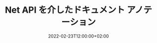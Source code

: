 ---
############################# Static ############################
layout: "product"
date: 2022-02-23T12:00:00+02:00
draft: false

product: "Annotation"
product_tag: "annotation"
platform: "Net"
platform_tag: "net"

############################# Head ############################
head_title: "ネットドキュメントアノテーションAPI | PDF Word Excel PPTX 画像の表示と注釈付け"
head_description: "ネットドキュメントアノテーションAPI。 PDF Word DOCX、Excel XLSX、PPTX、EML EMLX、VSS VSD、OTP、CAD、画像ファイル形式を表示、タグ付け、コメント、注釈を付けます。"

############################# Header ##########################
title: "Net API を介したドキュメント アノテーション"
description: "外部ソフトウェアをインストールせずに、PDF、HTML、MS Office、その他のドキュメント形式を表示および注釈を付ける機能を備えたネット アプリケーションを構築します。"
button:
    enable: true
    icon: "fas fa-arrow-down"
    label: "無料トライアルをダウンロード"
    link: "https://downloads.groupdocs.com/annotation/net"

############################# SubMenu #########################
submenu:
    enable: true
    
    left:
        img_alt: "GroupDocs.Annotation for Net"
        image: "https://www.groupdocs.cloud/templates/groupdocs/images/product-logos/groupdocs-annotation-net.png"
        product: "GroupDocs.Annotation"
        platform: "Net"

    middle:
        button:
            # button loop
            - link: "#features"
              text: "特徴"

            # button loop
            - link: "https://products.groupdocs.app/annotation"
              text: "ライブデモ"

            # button loop
            - link: "https://purchase.groupdocs.com/pricing/annotation/net"
              text: "価格設定"

    right:
        link_download: "https://downloads.groupdocs.com/annotation"
        link_learn: "https://docs.groupdocs.com/annotation/net/"
        link_buy: "https://purchase.groupdocs.com"

############################# Overview ############################
overview:
    enable: true
    content: |
      GroupDocs.Annotation Net API は、Android、MacOS、Linux、Windows などのさまざまなプラットフォームやオペレーティング システム上でドキュメント内の注釈を操作できるようにする製品です。 GroupDocs.Annotation は、多くの利点をもたらすシンプルな API を備えたライブラリを提供します。たとえば、データの機密性を維持する必要がある場合、ライブラリの操作に必要な電力量を選択する必要がある場合、または注釈を使用して作業を部分的に変更する必要がある場合、ライブラリは非常に便利です。軽量かつ柔軟。

      GroupDocs.Annotation for Net API を使用すると、テキスト、ポリライン、面、下線、点、透かし、矢印、楕円、テキスト置換、距離、テキスト フィールド、リソースの墨消しなど、さまざまなタイプの注釈を操作できます。また、ほとんどの機能をサポートしています。 PDF、HTML、Microsoft Office Word、Excel スプレッドシート、PowerPoint プレゼンテーション、Visio、Outlook 電子メール、画像、メタファイル、CAD 図面、その他さまざまな形式などの一般的なドキュメント形式。この API は、ドキュメント ページのサムネイルを取得する機能を提供し、PDF ファイルへの注釈のインポートと PDF ファイルからの注釈のエクスポートをサポートします。

      ライブラリを使用すると、ドキュメントの注釈の追加、編集、抽出、削除、ドキュメントの回転、サムネイル ソリューションの変更が可能ですが、これはすべての可能性の完全なリストではありません。また、サポートされているすべてのドキュメント形式内で要件に応じて注釈プロパティをカスタマイズするためのデータ オブジェクトの包括的なセットも提供します。

      GroupDocs.Annotation for Net API の操作は非常に簡単で、いくつかの基本的な手順だけで構成されます。最初にライセンスを設定し、次に操作したいファイルを選択し、ドキュメントの注釈を使用して何らかの操作 (削除/編集/抽出/削除) を行い、結果を保存する必要があります。詳細については、製品ドキュメントまたはサンプル セットを参照してください。
      
      GroupDocs.Annotation は定期的に更新され、顧客にサポートを提供します。いつでも私たちに質問したり、アイデアを送ったり、何か新しいものに対するニーズを教えてください。喜んで新しいバージョンに実装します。
    tabs:
      enable: true
      
      ## TAB ONE ##
      tab_one:
        description: |
          以下は、GroupDocs.Annotation for Net の概要です。
      
        right:
          enable: true
          icon: "fab fa-html5"
          title:  概要
          content: |
            * 注釈の追加
            * 注釈のエクスポート 
            * 注釈のインポート
            * 返信ベースのコメント
            * 注釈の互換性
      
      ## TAB TWO ##
      tab_two:
        description: |
          GroupDocs.Annotation for Net は、Microsoft Office、PDF、画像、その他多くの一般的な [ドキュメント ファイル形式](https://docs.groupdocs.com/annotation/Net/supported-document-formats/) をすべてサポートしています。

        left:
          enable: true
          table:
            # table loop
            - title: "Microsoft Office Formats"
              content: |
                * **Word**: [DOC](/annotation/net/doc/), [DOCX](/annotation/net/docx/), [DOCM](/annotation/net/docm/), [DOT](/annotation/net/dot/), [DOTX](/annotation/net/dotx/), [RTF](/annotation/net/rtf/)
                * **Excel**: [XLS](/annotation/net/xls/), [XLSX](/annotation/net/xlsx/), [XLSB](/annotation/net/xlsb/), [XLSM](/annotation/net/xlsm/)
                * **PowerPoint**: [PPT](/annotation/net/ppt/), [PPTX](/annotation/net/pptx/), [PPS](/annotation/net/pps/), [PPSX](/annotation/net/ppsx/), [POTM](/annotation/net/potm/), [POTX](/annotation/net/potx/), [PPSM](/annotation/net/ppsm/), [PPTM](/annotation/net/pptm/), [WMF](/annotation/net/wmf/), [EMF](/annotation/net/emf/)
                * **Outlook**: [EML](/annotation/net/eml/), [EMLX](/annotation/net/emlx/), [MSG](/annotation/net/msg/)
                * **Visio**: [VSS](/annotation/net/vss/), [VST](/annotation/net/vst/), [VSD](/annotation/net/vsd/), [VSDX](/annotation/net/vsdx/), [VSX](/annotation/net/vsx/)

        right:
          enable: true
          table:
            # table loop
            - title: "Other Formats"
              content: |
                * **Portable**: [PDF](/annotation/net/pdf/) (PDF/A-1a, PDF/A-1b, PDF/A-2a)
                * **OpenDocument**: [ODT](/annotation/net/odt/), [ODS](/annotation/net/ods/), [ODP](/annotation/net/odp/)
                * **Images**: [BMP](/annotation/net/bmp/), [JPG](/annotation/net/jpg/), [JPEG](/annotation/net/jpeg/), [TIFF](/annotation/net/tiff/), [TIF](/annotation/net/tif/), [PNG](/annotation/net/png/), [GIF](/annotation/net/gif/), [DCM](/annotation/net/dcm/), [DICOM](/annotation/net/dicom/)
                * **AutoCAD**: [DWG](/annotation/net/dwg/), [DXF](/annotation/net/dxf/), [CAD](/annotation/net/cad/)
                * **Other**: [HTM](/annotation/net/htm/), [HTML](/annotation/net/html/), [CSV](/annotation/net/csv/), [DJVU](/annotation/net/djvu/), [OTP](/annotation/net/otp/), [OTT](/annotation/net/ott/)

      ## TAB THREE ##
      tab_three:
        description: |
          GroupDocs.Annotation for Net は、次のオペレーティング システム、フレームワーク、パッケージ マネージャーをサポートしています。
        
        left:
          enable: true
          table:
            # table loop
            - icon: "fab fa-windows"
              title:  オペレーティングシステム
              content: |
                * Windows Desktop (x86 & x64)
                * Windows Server (x86 & x64)
                * Windows Azure
                * Linux
                * MacOS

            # table loop
            - icon: "fas fa-code"
              title:  サポートされているフレームワーク
              content: |
                * .NET Standard 2.0
                * .NET Framework 2.0 or higher
                * .NET Core 2.0 or higher
                * Mono Framework 1.2 or higher

        right:
          enable: true
          table:
            # table loop
            - icon: "fas fa-box"
              title:  パッケージマネージャー
              content: |
                * NuGet
            
            # table loop
            - icon: "fas fa-tools"
              title:  開発環境
              content: |
                * Microsoft Visual Studio
                * Xamarin.Android
                * Xamarin.IOS
                * Xamarin.Mac
                * MonoDevelop

############################# Features ############################
features:
    enable: true
    title: ネット機能の GroupDocs.Annotation

    feature:
      # feature loop
      - icon: "fas fa-copy"
        link: "https://docs.groupdocs.com/annotation/net/basic-usage/"
        content: 注釈と返信の追加、編集、削除

      # feature loop
      - icon: "fas fa-eye"
        link: "https://docs.groupdocs.com/annotation/net/export-annotations/"
        content: 注釈をドキュメントにエクスポート

      # feature loop
      - icon: "fas fa-bolt"
        link: "https://docs.groupdocs.com/annotation/net/evaluation-limitations-and-licensing-of-groupdocs-annotation/"
        content: 従量制ライセンス – API の使用量に応じて支払うことで請求を制御
      
      # feature loop
      - icon: "fas fa-code"
        link: "https://docs.groupdocs.com/annotation/net/extract-annotations-from-document/"
        content: ドキュメントのすべての注釈をフェッチするための単一関数呼び出し

      # feature loop
      - icon: "fas fa-cloud"
        link: "https://docs.groupdocs.com/annotation/net/add-point-annotation/"
        content: ポイント注釈に値を割り当てるか、既存のポイント値を移動する

      # feature loop
      - icon: "fas fa-remove-format"
        link: "https://docs.groupdocs.com/annotation/net/add-link-annotation/"
        content: PDF、Word、PowerPoint スライドにリンク注釈を追加

      # feature loop
      - icon: "fas fa-comment-slash"
        link: "https://docs.groupdocs.com/annotation/net/basic-usage/"
        content: 注釈の背景色を設定する、またはドキュメントからすべての注釈を削除する

      # feature loop
      - icon: "fas fa-border-all"
        link: "https://docs.groupdocs.com/annotation/net/generate-document-pages-preview/"
        content: PDF ファイルに正確に注釈を付ける – PDF ドキュメントの画像表現を取得し、ページ プレビューをキャッシュ

      # feature loop
      - icon: "fas fa-wrench"
        link: "https://docs.groupdocs.com/annotation/net/import-annotations/"
        content: ドキュメントの画像表現内のテキスト注釈のテキスト座標を取得する

      # feature loop
      - icon: "fas fa-columns"
        link: "https://docs.groupdocs.com/annotation/net/add-area-annotation/"
        content: ユーザーコメントをエリア注釈にリンクし、ネストされたコメントをサポート

      # feature loop
      - icon: "fas fa-file-word"
        link: "https://docs.groupdocs.com/annotation/net/add-arrow-annotation/"
        content: 特定のコンテンツを指すために矢印注釈を使用する

      # feature loop
      - icon: "fas fa-envelope"
        link: "https://docs.groupdocs.com/annotation/net/add-distance-annotation/"
        content: 距離注釈を使用してオブジェクト間の距離を表す線を描画する

      # feature loop
      - icon: "fas fa-print"
        link: "https://docs.groupdocs.com/annotation/net/add-point-annotation/"
        content: クリックするとコメントを追加するウィンドウが開くポイントベースの注釈

      # feature loop
      - icon: "fas fa-file-archive"
        link: "https://docs.groupdocs.com/annotation/net/add-polyline-annotation/"
        content: ポリライン注釈として作成された線分の接続シーケンスの作成

      # feature loop
      - icon: "fas fa-lock"
        link: "https://docs.groupdocs.com/annotation/net/add-ellipse-annotation/"
        content: 直線セグメント、円弧セグメント、または両方の組み合わせを作成します。

      # feature loop
      - icon: "fas fa-file-code"
        link: "https://docs.groupdocs.com/annotation/net/add-area-annotation/"
        content: 墨消しが提案されている文書領域にマークを付ける
      
      # feature loop
      - icon: "fas fa-fill-drip"
        link: "https://docs.groupdocs.com/annotation/net/add-image-annotation/"
        content: PDF、図、Word、Excel、プレゼンテーション、画像に画像注釈を追加

      # feature loop
      - icon: "fas fa-file-excel"
        link: "https://docs.groupdocs.com/annotation/net/add-annotation-to-the-document/"
        content: テキストフィールドとテキストベースのスタンプまたは透かしをドキュメントに追加

      # feature loop
      - icon: "fas fa-heading"
        link: "https://docs.groupdocs.com/annotation/net/add-annotation-to-the-document/"
        content: 文書内の特定のテキストに取り消し線、下線を引く、または置換する

      # feature loop
      - icon: "fas fa-project-diagram"
        link: "https://docs.groupdocs.com/annotation/net/update-annotations/"
        content: 新しい高さと幅のパラメータを割り当てて注釈のサイズを変更する

      # feature loop
      - icon: "fas fa-cube"
        link: "https://docs.groupdocs.com/annotation/net/generate-document-pages-preview/"
        content: ドキュメントページのサムネイルを取得します。画像や図の注釈付きのさまざまなドキュメントを管理

      # feature loop
      - icon: "fab fa-uncharted"
        link: "https://docs.groupdocs.com/annotation/net/export-annotations/"
        content: 注釈を複数ページの TIFF ファイルにエクスポートして操作する
  
      # feature loop
      - icon: "fab fa-uncharted"
        link: "https://docs.groupdocs.com/annotation/net/add-watermark-annotation/"
        content: 透かし注釈の垂直方向と水平方向の配置を調整する
  
      # feature loop
      - icon: "fab fa-uncharted"
        link: "https://docs.groupdocs.com/annotation/net/add-text-field-annotation/"
        content: テキストフィールドにテキストの水平方向の配置を追加

      # feature loop
      - icon: "fab fa-uncharted"
        link: "https://docs.groupdocs.com/annotation/net/document-text-info/"
        content: ドキュメントのテキスト行に関する情報を取得します (テキスト、幅、高さ、インデント)。

    more_feature:
      # more_feature_loop
      - title: 複数のタイプの注釈のサポート
        content: |
          GroupDocs.Annotation for .NET を使用すると、さまざまな種類の注釈を操作できます。これにより、タスクでチームと共同作業する際のコミュニケーションが自由になり、容易になります。エリア注釈 (領域を四角形としてマークし、そこにメモを追加します)、ポイント注釈 (文書内の任意の位置にコメントを貼り付けます)、テキスト注釈 (選択したテキストにコメントを追加します)、取り消し線/下線注釈 (段落に適用)、ポリライン注釈 (図形とフリーハンドの線を描画)、矢印注釈 (コメントが添付された矢印ポインタ)、楕円注釈 (楕円の内側にテキストを表示)、距離注釈 (オブジェクト間の距離を表す線を描画)、リンク注釈 (サポートされているドキュメント形式に Web リンクを追加)、および透かし注釈 (テキスト スタンプまたは透かしをドキュメントに追加できます)。

          ```cs
          // Initialize list of AnnotationInfo
          List<AnnotationInfo> annotations = new List<AnnotationInfo>();
          // Initialize text annotation
          AnnotationInfo textAnnotation = new AnnotationInfo
          {
            Box = new Rectangle((float)265.44, (float)153.86, 206, 36), Type = AnnotationType.Text 
          };
          // Add annotation to list
          annotations.Add(textAnnotation);
          // Get input file stream
          Stream inputFile = new FileStream("D:/input.pdf", FileMode.Open, File
          .ReadWrite);
          // Export annotation and save output file
          CommonUtilities.SaveOutputDocument(inputFile, annotations, DocumentType.Pdf);
          ```

############################# Support ############################
support:
    enable: true

############################# Solutions ############################
solutions:
    enable: true
    title: GroupDocs.Annotation は、他の一般的な開発環境向けのドキュメント表示 API を提供します

    solution:
        # solution loop
        - img_alt: "GroupDocs.Annotation for Java"
          image: "https://www.groupdocs.cloud/templates/groupdocs/images/product-logos/groupdocs-annotation-java.png"
          product: "GroupDocs.Annotation"
          platform: "Java"
          link: "/annotation/java/"

############################# Back to top ###############################
back_to_top:
  enable: true
---
